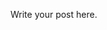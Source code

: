 <!-- 
.. title: test markdown
.. slug: test-markdown
.. date: 2017-03-21 16:55:51 UTC-07:00
.. tags: 
.. category: 
.. link: 
.. description: 
.. type: text
-->

Write your post here.
